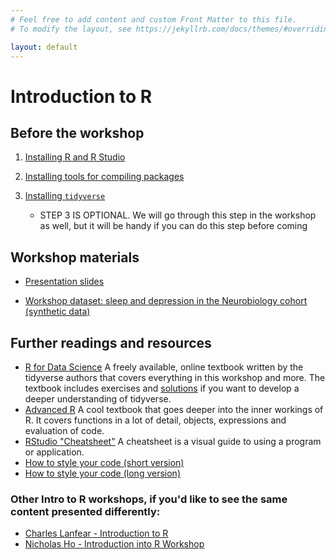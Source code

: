 ```yaml
---
# Feel free to add content and custom Front Matter to this file.
# To modify the layout, see https://jekyllrb.com/docs/themes/#overriding-theme-defaults

layout: default
---
```

# Introduction to R

## Before the workshop

1. [Installing R and R Studio](https://tim9800.github.io/r_workshop_2024/installation.html)
2. [Installing tools for compiling packages](https://tim9800.github.io/r_workshop_2024/compilation.html)
3. [Installing `tidyverse`](https://tim9800.github.io/r_workshop_2024/tidyverse.html)

	* STEP 3 IS OPTIONAL. We will go through this step in the workshop as well, but it will be handy if you can do this step before coming

## Workshop materials

* [Presentation slides](https://tim9800.github.io/r_workshop_2024/slides1/slides1.html)

* [Workshop dataset: sleep and depression in the Neurobiology cohort (synthetic data)](https://tim9800.github.io/r_workshop_2024/data/neurobio_synthetic.csv)

## Further readings and resources

* [R for Data Science](https://r4ds.hadley.nz/) A freely available, online textbook written by the tidyverse authors that covers everything in this workshop and more. The textbook includes exercises and [solutions](https://mine-cetinkaya-rundel.github.io/r4ds-solutions/) if you want to develop a deeper understanding of tidyverse.
* [Advanced R](https://adv-r.hadley.nz/) A cool textbook that goes deeper into the inner workings of R. It covers functions in a lot of detail, objects, expressions and evaluation of code.
* [RStudio "Cheatsheet"](http://adv-r.had.co.nz/Style.html) A cheatsheet is a visual guide to using a program or application.
* [How to style your code (short version)](http://adv-r.had.co.nz/Style.html)
* [How to style your code (long version)](https://style.tidyverse.org/syntax.html)

### Other Intro to R workshops, if you'd like to see the same content presented differently:
* [Charles Lanfear - Introduction to R](https://clanfear.github.io/Intro_R_Workshop/)
* [Nicholas Ho - Introduction into R Workshop](https://sydney-informatics-hub.github.io/lessonbmc/)
